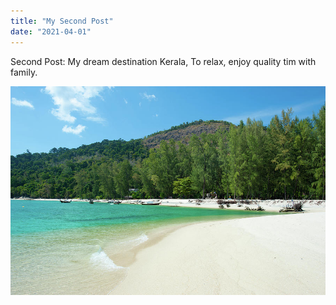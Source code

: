 ```yaml
---
title: "My Second Post"
date: "2021-04-01"
---
```


Second Post: My dream destination Kerala, To relax, enjoy quality tim with family.

![Tranquil Beach](tranquil-beach.jpg)
